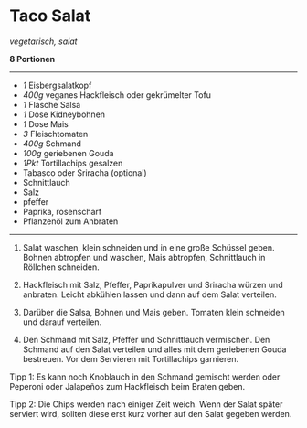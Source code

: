 # Taco Salat

*vegetarisch, salat*

**8 Portionen**

---

- *1* Eisbergsalatkopf
- *400g* veganes Hackfleisch oder gekrümelter Tofu
- *1* Flasche Salsa
- *1* Dose Kidneybohnen
- *1* Dose Mais
- *3* Fleischtomaten
- *400g* Schmand
- *100g* geriebenen Gouda
- *1Pkt* Tortillachips gesalzen
- Tabasco oder Sriracha (optional)
- Schnittlauch
- Salz
- pfeffer
- Paprika, rosenscharf
- Pflanzenöl zum Anbraten

---

1. Salat waschen, klein schneiden und in eine große Schüssel geben. Bohnen abtropfen und waschen, Mais abtropfen, Schnittlauch in Röllchen schneiden.

2. Hackfleisch mit Salz, Pfeffer, Paprikapulver und Sriracha würzen und anbraten. Leicht abkühlen lassen und dann auf dem Salat verteilen.

3. Darüber die Salsa, Bohnen und Mais geben. Tomaten klein schneiden und darauf verteilen. 

4. Den Schmand mit Salz, Pfeffer und Schnittlauch vermischen. Den Schmand auf den Salat verteilen und alles mit dem geriebenen Gouda bestreuen. Vor dem Servieren mit Tortillachips garnieren.

Tipp 1: Es kann noch Knoblauch in den Schmand gemischt werden oder Peperoni oder Jalapeños zum Hackfleisch beim Braten geben.

Tipp 2: Die Chips werden nach einiger Zeit weich. Wenn der Salat später serviert wird, sollten diese erst kurz vorher auf den Salat gegeben werden.
 